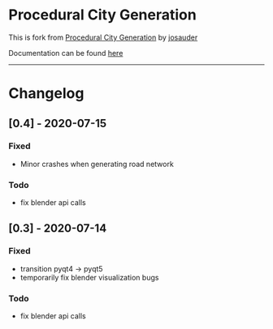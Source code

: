 # Procedural City Generation

This is fork from [Procedural City Generation](https://github.com/josauder/procedural_city_generation) by [josauder](https://github.com/josauder)

Documentation can be found [here](http://josauder.github.io/procedural_city_generation)

---

# Changelog

## [0.4] - 2020-07-15

### Fixed

- Minor crashes when generating road network

### Todo

- fix blender api calls


## [0.3] - 2020-07-14

### Fixed

- transition pyqt4 -> pyqt5
- temporarily fix blender visualization bugs

### Todo

- fix blender api calls